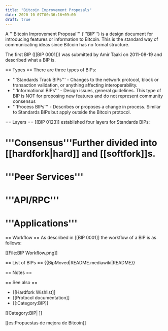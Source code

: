 ```yaml
---
title: "Bitcoin Improvement Proposals"
date: 2020-10-07T00:36:16+09:00
draft: true
---
```


A '''Bitcoin Improvement Proposal''' ('''BIP''') is a design document for introducing features or information to Bitcoin. This is the standard way of communicating ideas since Bitcoin has no formal structure.

The first BIP ([[BIP 0001]]) was submitted by Amir Taaki on 2011-08-19 and described what a BIP is.

== Types ==
There are three types of BIPs:
* '''Standards Track BIPs''' - Changes to the network protocol, block or transaction validation, or anything affecting interoperability.
* '''Informational BIPs''' - Design issues, general guidelines. This type of BIP is NOT for proposing new features and do not represent community consensus
* '''Process BIPs''' - Describes or proposes a change in process. Similar to Standards BIPs but apply outside the Bitcoin protocol.

== Layers ==
[[BIP 0123]] established four layers for Standards BIPs:
# '''Consensus'''<ref>Further divided into [[hardfork|hard]] and [[softfork]]s.</ref>
# '''Peer Services'''
# '''API/RPC'''
# '''Applications'''

== Workflow ==
As described in [[BIP 0001]] the workflow of a BIP is as follows:

[[File:BIP Workflow.png]]

== List of BIPs ==
{{BipMoved|README.mediawiki|README}}

== Notes ==
<references />

== See also ==
* [[Hardfork Wishlist]]
* [[Protocol documentation]]
* [[:Category:BIP]]

[[Category:BIP| ]]

[[es:Propuestas de mejora de Bitcoin]]
